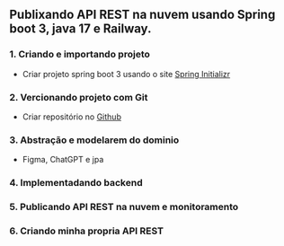 ## Publixando API REST na nuvem usando Spring boot 3, java 17 e Railway. 

### 1. Criando e importando projeto 

- Criar projeto spring boot 3 usando o site [Spring Initializr](https://start.spring.io/)

### 2. Vercionando projeto com Git

- Criar repositório no [Github]()


### 3. Abstração e modelarem do dominio 

- Figma, ChatGPT e jpa

### 4. Implementadando backend


### 5. Publicando API REST na nuvem  e monitoramento 


### 6. Criando minha propria API REST